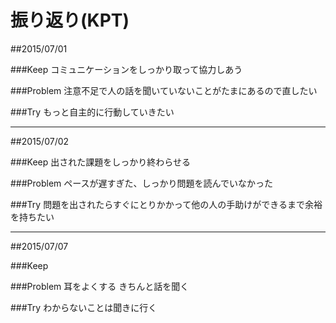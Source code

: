 # 振り返り(KPT)

##2015/07/01

###Keep
コミュニケーションをしっかり取って協力しあう

###Problem
注意不足で人の話を聞いていないことがたまにあるので直したい

###Try
もっと自主的に行動していきたい

---

##2015/07/02

###Keep
出された課題をしっかり終わらせる

###Problem
ペースが遅すぎた、しっかり問題を読んでいなかった

###Try
問題を出されたらすぐにとりかかって他の人の手助けができるまで余裕を持ちたい

---

##2015/07/07

###Keep


###Problem
耳をよくする
きちんと話を聞く

###Try
わからないことは聞きに行く
